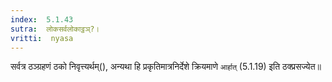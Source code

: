 ```yaml
---
index:  5.1.43
sutra:  लोकसर्वलोकाट्ठञ्?।
vritti:  nyasa
---
```


सर्वत्र ठञ्ग्रहणं ठको निवृत्त्यर्थम्(), अन्यथा हि प्रकृतिमात्रनिर्देशे क्रियमाणे `आर्हात्` (5.1.19) इति ठक्प्रसज्येत॥
